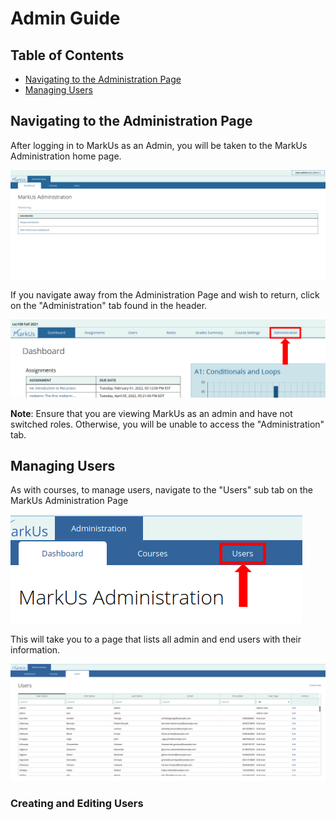 # Admin Guide

## Table of Contents

- [Navigating to the Administration Page](#navigating-to-the-administration-page)
- [Managing Users](#managing-users)

## Navigating to the Administration Page

After logging in to MarkUs as an Admin, you will be taken to the MarkUs Administration home page.

![Markus Admin Dashboard](images/markus-admin-dashboard.png)

If you navigate away from the Administration Page and wish to return, click on the "Administration" tab found in the header.

![Markus Admin Tab](images/markus-admin-tab.png)

**Note**: Ensure that you are viewing MarkUs as an admin and have not switched roles. Otherwise, you will be unable to access the "Administration" tab.

## Managing Users

As with courses, to manage users, navigate to the "Users" sub tab on the MarkUs Administration Page

![Markus User Tab](images/markus-admin-user-tab.png)

This will take you to a page that lists all admin and end users with their information.

![Markus User List](images/markus-admin-users-list.png)

### Creating and Editing Users